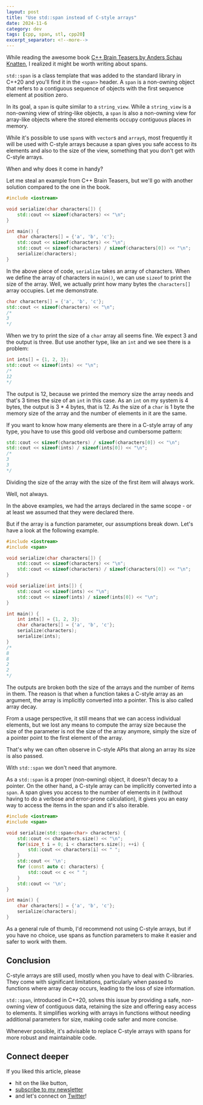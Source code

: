 ```yaml
---
layout: post
title: "Use std::span instead of C-style arrays"
date: 2024-11-6
category: dev
tags: [cpp, span, stl, cpp20]
excerpt_separator: <!--more-->
---
```

While reading the awesome book [C++ Brain Teasers by Anders Schau Knatten](https://www.sandordargo.com/blog/2024/10/16/cpp-brain-teasers), I realized it might be worth writing about spans.

`std::span` is a class template that was added to the standard library in C++20 and you'll find it in the `<span>` header. A `span` is a non-owning object that refers to a contiguous sequence of objects with the first sequence element at position zero.

In its goal, a `span` is quite similar to a `string_view`. While a `string_view` is a non-owning view of string-like objects, a `span` is also a non-owning view for array-like objects where the stored elements occupy contiguous places in memory.

While it's possible to use `span`s with `vector`s and `array`s, most frequently it will be used with C-style arrays because a span gives you safe access to its elements and also to the size of the view, something that you don't get with C-style arrays.

When and why does it come in handy?

Let me steal an example from C++ Brain Teasers, but we'll go with another solution compared to the one in the book.

```cpp
#include <iostream>

void serialize(char characters[]) {
    std::cout << sizeof(characters) << "\n";
}

int main() {
    char characters[] = {'a', 'b', 'c'};
    std::cout << sizeof(characters) << "\n";
    std::cout << sizeof(characters) / sizeof(characters[0]) << "\n";
    serialize(characters);
}
```

In the above piece of code, `serialize` takes an array of characters. When we define the array of characters in `main()`, we can use `sizeof` to print the size of the array. Well, we actually print how many bytes the `characters[]` array occupies. Let me demonstrate.

```cpp
char characters[] = {'a', 'b', 'c'};
std::cout << sizeof(characters) << "\n";
/*
3
*/
```

When we try to print the size of a `char` array all seems fine. We expect 3 and the output is three. But use another type, like an `int` and we see there is a problem:

```cpp
int ints[] = {1, 2, 3};
std::cout << sizeof(ints) << "\n";
/*
12
*/
```

The output is 12, because we printed the memory size the array needs and that's 3 times the size of an `int` in this case. As an `int` on my system is 4 bytes, the output is 3 * 4 bytes, that is 12. As the size of a `char` is 1 byte the memory size of the array and the number of elements in it are the same.

If you want to know how many elements are there in a C-style array of any type, you have to use this good old verbose and cumbersome pattern:

```cpp
std::cout << sizeof(characters) / sizeof(characters[0]) << "\n";
std::cout << sizeof(ints) / sizeof(ints[0]) << "\n";
/*
3
3
*/
```

Dividing the size of the array with the size of the first item will always work.

Well, not always.

In the above examples, we had the arrays declared in the same scope - or at least we assumed that they were declared there.

But if the array is a function parameter, our assumptions break down. Let's have a look at the following example.

```cpp
#include <iostream>
#include <span>

void serialize(char characters[]) {
    std::cout << sizeof(characters) << "\n";
    std::cout << sizeof(characters) / sizeof(characters[0]) << "\n";
}

void serialize(int ints[]) {
    std::cout << sizeof(ints) << "\n";
    std::cout << sizeof(ints) / sizeof(ints[0]) << "\n";
}

int main() {
    int ints[] = {1, 2, 3};
    char characters[] = {'a', 'b', 'c'};
    serialize(characters);
    serialize(ints);
}
/*
8
8
2
2
*/
```

The outputs are broken both the size of the arrays and the number of items in them. The reason is that when a function takes a C-style array as an argument, the array is implicitly converted into a pointer. This is also called array decay.

From a usage perspective, it still means that we can access individual elements, but we lost any means to compute the array size because the size of the parameter is not the size of the array anymore, simply the size of a pointer point to the first element of the array.

That's why we can often observe in C-style APIs that along an array its size is also passed.

With `std::span` we don't need that anymore.

As a `std::span` is a proper (non-owning) object, it doesn't decay to a pointer. On the other hand, a C-style array can be implicitly converted into a `span`. A span gives you access to the number of elements in it (without having to do a verbose and error-prone calculation), it gives you an easy way to access the items in the span and it's also iterable.

```cpp
#include <iostream>
#include <span>

void serialize(std::span<char> characters) {
    std::cout << characters.size() << "\n";
    for(size_t i = 0; i < characters.size(); ++i) {
        std::cout << characters[i] << " ";
    }
    std::cout << '\n';
    for (const auto c: characters) {
        std::cout << c << " ";
    }
    std::cout << '\n';
}

int main() {
    char characters[] = {'a', 'b', 'c'};
    serialize(characters);
}
```

As a general rule of thumb, I'd recommend not using C-style arrays, but if you have no choice, use spans as function parameters to make it easier and safer to work with them.

## Conclusion

C-style arrays are still used, mostly when you have to deal with C-libraries. They come with significant limitations, particularly when passed to functions where array decay occurs, leading to the loss of size information.

`std::span`, introduced in C++20, solves this issue by providing a safe, non-owning view of contiguous data, retaining the size and offering easy access to elements. It simplifies working with arrays in functions without needing additional parameters for size, making code safer and more concise.

Whenever possible, it's advisable to replace C-style arrays with spans for more robust and maintainable code.

## Connect deeper

If you liked this article, please 
- hit on the like button,  
- [subscribe to my newsletter](http://eepurl.com/gvcv1j) 
- and let's connect on [Twitter](https://twitter.com/SandorDargo)!